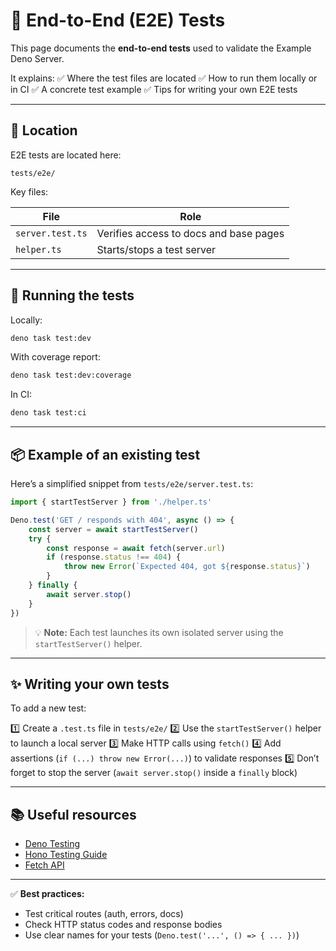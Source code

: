 # 🧪 End-to-End (E2E) Tests

This page documents the **end-to-end tests** used to validate the Example Deno Server.

It explains:
✅ Where the test files are located
✅ How to run them locally or in CI
✅ A concrete test example
✅ Tips for writing your own E2E tests

---

## 📁 Location

E2E tests are located here:

```
tests/e2e/
```

Key files:

| File             | Role                                   |
| ---------------- | -------------------------------------- |
| `server.test.ts` | Verifies access to docs and base pages |
| `helper.ts`      | Starts/stops a test server             |

---

## 🔨 Running the tests

Locally:

```bash
deno task test:dev
```

With coverage report:

```bash
deno task test:dev:coverage
```

In CI:

```bash
deno task test:ci
```

---

## 📦 Example of an existing test

Here’s a simplified snippet from `tests/e2e/server.test.ts`:

```ts
import { startTestServer } from './helper.ts'

Deno.test('GET / responds with 404', async () => {
	const server = await startTestServer()
	try {
		const response = await fetch(server.url)
		if (response.status !== 404) {
			throw new Error(`Expected 404, got ${response.status}`)
		}
	} finally {
		await server.stop()
	}
})
```

> 💡 **Note:** Each test launches its own isolated server using the `startTestServer()` helper.

---

## ✨ Writing your own tests

To add a new test:

1️⃣ Create a `.test.ts` file in `tests/e2e/`
2️⃣ Use the `startTestServer()` helper to launch a local server
3️⃣ Make HTTP calls using `fetch()`
4️⃣ Add assertions (`if (...) throw new Error(...)`) to validate responses
5️⃣ Don’t forget to stop the server (`await server.stop()` inside a `finally` block)

---

## 📚 Useful resources

* [Deno Testing](https://deno.land/manual@v1.38.4/testing)
* [Hono Testing Guide](https://hono.dev/guides/testing)
* [Fetch API](https://developer.mozilla.org/en-US/docs/Web/API/Fetch_API)

---

✅ **Best practices:**

* Test critical routes (auth, errors, docs)
* Check HTTP status codes and response bodies
* Use clear names for your tests (`Deno.test('...', () => { ... })`)
